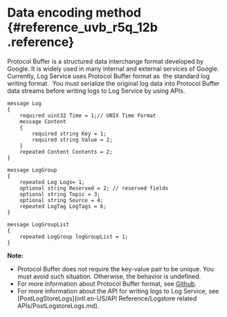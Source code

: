 # Data encoding method {#reference_uvb_r5q_12b .reference}

Protocol Buffer is a structured data interchange format developed by Google. It is widely used in many internal and external services of Google.  Currently, Log Service uses Protocol Buffer format as  the standard log writing format.  You must serialize the original log data into Protocol Buffer data streams before writing logs to Log Service by using APIs.

```
message Log
{
    required uint32 Time = 1;// UNIX Time Format
    message Content
    {
        required string Key = 1;
        required string Value = 2;
    }  
    repeated Content Contents = 2;
}

message LogGroup
{
    repeated Log Logs= 1;
    optional string Reserved = 2; // reserved fields
    optional string Topic = 3;
    optional string Source = 4;
    repeated LogTag LogTags = 6;
}

message LogGroupList
{
    repeated LogGroup logGroupList = 1;
}
```

**Note:** 

-   Protocol Buffer does not require the key-value pair to be unique. You must avoid such situation. Otherwise, the behavior is undefined.
-   For more information about Protocol Buffer format, see [Github](https://github.com/google/protobuf).
-   For more information about the API for writing logs to Log Service, see [PostLogStoreLogs](intl.en-US/API Reference/Logstore related APIs/PostLogstoreLogs.md).

